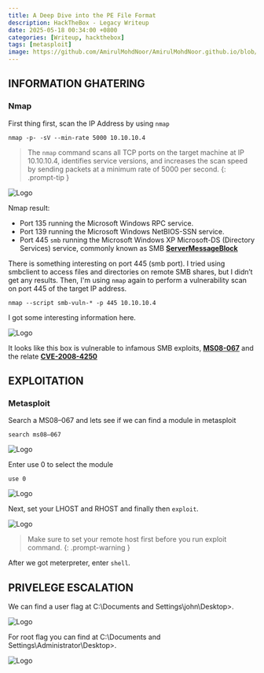 ```yaml
---
title: A Deep Dive into the PE File Format
description: HackTheBox - Legacy Writeup
date: 2025-05-18 00:34:00 +0800
categories: [Writeup, hackthebox]
tags: [metasploit]
image: https://github.com/AmirulMohdNoor/AmirulMohdNoor.github.io/blob/main/images/legacy/Legacy.png?raw=true
---
```


## INFORMATION GHATERING

### Nmap

First thing first, scan the IP Address by using `nmap`

```terminal
nmap -p- -sV --min-rate 5000 10.10.10.4
```

> The `nmap` command scans all TCP ports on the target machine at IP 10.10.10.4, identifies service versions, and increases the scan speed by sending packets at a minimum rate of 5000 per second.
{: .prompt-tip }

![Logo](https://miro.medium.com/v2/resize:fit:720/format:webp/1*uu9wP1GqN2CTDnvrgAaqwg.png)

Nmap result:

- Port 135 running the Microsoft Windows RPC service.
- Port 139 running the Microsoft Windows NetBIOS-SSN service.
- Port 445 `smb` running the Microsoft Windows XP Microsoft-DS (Directory Services) service, commonly known as SMB [**ServerMessageBlock**](https://www.techtarget.com/searchnetworking/definition/Server-Message-Block-Protocol/)

There is something interesting on port 445 (smb port). I tried using smbclient to access files and directories on remote SMB shares, but I didn’t get any results. Then, I'm using `nmap` again to perform a vulnerability scan on port 445 of the target IP address.

```terminal
nmap --script smb-vuln-* -p 445 10.10.10.4
```

I got some interesting information here.

![Logo](https://miro.medium.com/v2/resize:fit:720/format:webp/1*vdW9QlPFG9plqYNfyivSJQ.png)

It looks like this box is vulnerable to infamous SMB exploits, [**MS08-067**](https://learn.microsoft.com/en-us/security-updates/securitybulletins/2008/ms08-067?source=post_page-----a073f7b93e76--------------------------------) and the relate [**CVE-2008-4250**](https://nvd.nist.gov/vuln/detail/cve-2008-4250)

## EXPLOITATION

### Metasploit

Search a MS08–067 and lets see if we can find a module in metasploit

```terminal
search ms08–067
```

![Logo](https://miro.medium.com/v2/resize:fit:720/format:webp/1*BrBHTosccFKTBptl_EmVmw.png)

Enter use 0 to select the module

```terminal
use 0
```

![Logo](https://miro.medium.com/v2/resize:fit:640/format:webp/1*HARArSwYg_Jo74mrr919cw.png)

Next, set your LHOST and RHOST and finally then `exploit`.

![Logo](https://miro.medium.com/v2/resize:fit:720/format:webp/1*2NqDyvQAuH5TiClG4LvMgw.png)

> Make sure to set your remote host first before you run exploit command.
{: .prompt-warning }

After we got meterpreter, enter `shell`.



## PRIVELEGE ESCALATION

We can find a user flag at C:\Documents and Settings\john\Desktop>.

![Logo](https://miro.medium.com/v2/resize:fit:640/format:webp/1*ZDrLd2cePHpgLSJh9GdURQ.png)

For root flag you can find at C:\Documents and Settings\Administrator\Desktop>.

![Logo](https://miro.medium.com/v2/resize:fit:640/format:webp/1*BOm1XMzPc0yCc1jW-yLsZA.png)








